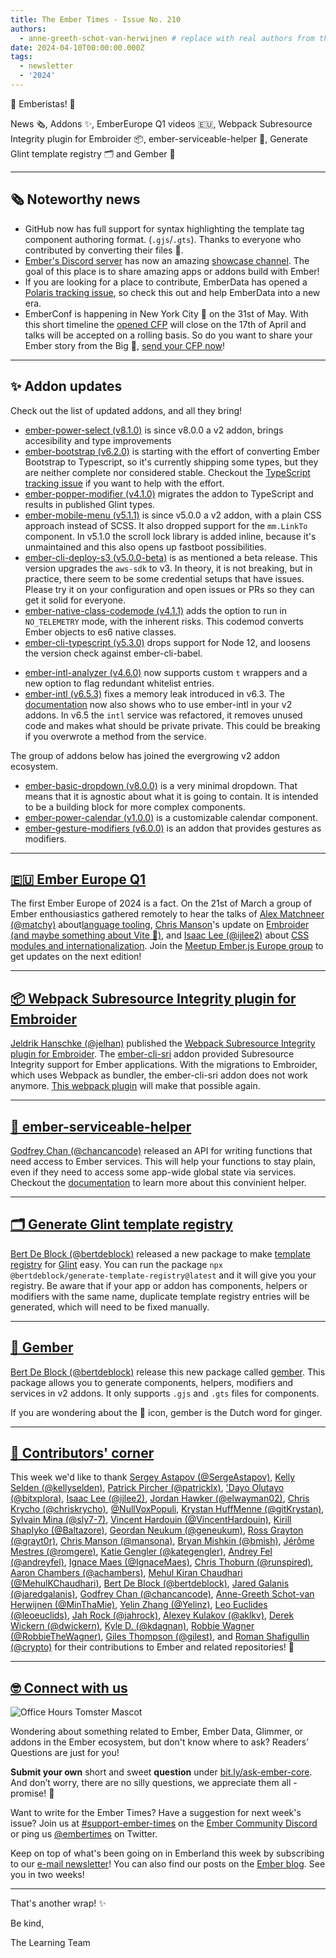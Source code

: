 ```yaml
---
title: The Ember Times - Issue No. 210
authors:
  - anne-greeth-schot-van-herwijnen # replace with real authors from the author folder (add yourself if you're not there)
date: 2024-04-10T00:00:00.000Z
tags:
  - newsletter
  - '2024'
---
```


👋 Emberistas! 🐹

News 🗞️, Addons ✨, EmberEurope Q1 videos 🇪🇺, Webpack Subresource Integrity plugin for Embroider 📦, ember-serviceable-helper 🚚, Generate Glint template registry 🗂️ and Gember 🫚
<SOME-INTRO-HERE-TO-KEEP-THEM-SUBSCRIBERS-READING>

---

## 🗞️ Noteworthy news

- GitHub now has full support for syntax highlighting the template tag component authoring format. (`.gjs`/`.gts`). Thanks to everyone who contributed by converting their files 👏.
- [Ember's Discord server](https://discord.gg/emberjs) has now an amazing [showcase channel](https://discord.com/channels/480462759797063690/1221113538396028938). The goal of this place is to share amazing apps or addons build with Ember!
- If you are looking for a place to contribute, EmberData has opened a [Polaris tracking issue](https://github.com/emberjs/data/issues/9337), so check this out and help EmberData into a new era.
- EmberConf is happening in New York City 🗽 on the 31st of May. With this short timeline the [opened CFP](https://forms.gle/k6MDnSomcyB4XZueA) will close on the 17th of April and talks will be accepted on a rolling basis. So do you want to share your Ember story from the Big 🍎, [send your CFP now](https://forms.gle/k6MDnSomcyB4XZueA)!

---

## ✨ Addon updates

Check out the list of updated addons, and all they bring!

- [ember-power-select (v8.1.0)](https://github.com/cibernox/ember-power-select/releases/tag/v8.1.0) is since v8.0.0 a v2 addon, brings accesibility and type improvements
- [ember-bootstrap (v6.2.0)](https://github.com/ember-bootstrap/ember-bootstrap/releases/tag/v6.2.0) is starting with the effort of converting Ember Bootstrap to Typescript, so it's currently shipping some types, but they are neither complete nor considered stable. Checkout the [TypeScript tracking issue](https://github.com/ember-bootstrap/ember-bootstrap/issues/2053) if you want to help with the effort.
- [ember-popper-modifier (v4.1.0)](https://github.com/adopted-ember-addons/ember-popper-modifier/blob/main/CHANGELOG.md#v410-2024-02-26) migrates the addon to TypeScript and results in published Glint types.
- [ember-mobile-menu (v5.1.1)](https://github.com/nickschot/ember-mobile-menu/blob/master/CHANGELOG.md#release-2024-02-16) is since v5.0.0 a v2 addon, with a plain CSS approach instead of SCSS. It also dropped support for the `mm.LinkTo` component. In v5.1.0 the scroll lock library is added inline, because it's unmaintained and this also opens up fastboot possibilities.
- [ember-cli-deploy-s3 (v5.0.0-beta)](https://github.com/ember-cli-deploy/ember-cli-deploy-s3/releases) is as mentioned a beta release. This version upgrades the `aws-sdk` to v3. In theory, it is not breaking, but in practice, there seem to be some credential setups that have issues. Please try it on your configuration and open issues or PRs so they can get it solid for everyone.
- [ember-native-class-codemode (v4.1.1)](https://github.com/ember-codemods/ember-native-class-codemod/blob/main/CHANGELOG.md#release-2024-02-26) adds the option to run in `NO_TELEMETRY` mode, with the inherent risks. This codemod converts Ember objects to es6 native classes.
- [ember-cli-typescript (v5.3.0)](https://github.com/typed-ember/ember-cli-typescript/releases/tag/v5.3.0) drops support for Node 12, and loosens the version check against ember-cli-babel.
<!-- alex ignore whitelist -->
- [ember-intl-analyzer (v4.6.0)](https://github.com/mainmatter/ember-intl-analyzer/releases/tag/v4.6.0) now supports custom `t` wrappers and a new option to flag redundant whitelist entries.
- [ember-intl (v6.5.3)](https://github.com/ember-intl/ember-intl/releases) fixes a memory leak introduced in v6.3. The [documentation](https://ember-intl.github.io/ember-intl/versions/v6.5.3/docs/quickstart-addons) now also shows who to use ember-intl in your v2 addons. In v6.5 the `intl` service was refactored, it removes unused code and makes what should be private private. This could be breaking if you overwrote a method from the service.

The group of addons below has joined the evergrowing v2 addon ecosystem.

- [ember-basic-dropdown (v8.0.0)](https://github.com/cibernox/ember-basic-dropdown/releases/tag/v8.0.0) is a very minimal dropdown. That means that it is agnostic about what it is going to contain. It is intended to be a building block for more complex components.
- [ember-power-calendar (v1.0.0)](https://github.com/cibernox/ember-power-calendar/releases/tag/v1.0.0) is a customizable calendar component.
- [ember-gesture-modifiers (v6.0.0)](https://github.com/nickschot/ember-gesture-modifiers/blob/master/CHANGELOG.md) is an addon that provides gestures as modifiers.

---

## [🇪🇺 Ember Europe Q1](https://www.youtube.com/playlist?list=PLD-8Z0-VnQIB6dblBSFy4MCXWzggLIlW4)

The first Ember Europe of 2024 is a fact. On the 21st of March a group of Ember enthousiastics gathered remotely to hear the talks of [Alex Matchneer (@matchy)](https://github.com/machty) about[language tooling](https://www.youtube.com/watch?v=6zy4nLHj83g&list=PLD-8Z0-VnQIB6dblBSFy4MCXWzggLIlW4&index=3&pp=iAQB), [Chris Manson](https://github.com/mansona)'s update on [Embroider (and maybe something about Vite 🤫)](https://www.youtube.com/watch?v=SCWpDNE0IaA&list=PLD-8Z0-VnQIB6dblBSFy4MCXWzggLIlW4&index=2&pp=iAQB), and [Isaac Lee (@ijlee2)](https://github.com/ijlee2/) about [CSS modules and internationalization](https://www.youtube.com/watch?v=J64q5SxY8rE&list=PLD-8Z0-VnQIB6dblBSFy4MCXWzggLIlW4&index=1&pp=iAQB).
Join the [Meetup Ember.js Europe group](https://www.meetup.com/ember-europe/) to get updates on the next edition!

---

## [📦 Webpack Subresource Integrity plugin for Embroider](https://github.com/jelhan/webpack-subresource-integrity-embroider)

[Jeldrik Hanschke (@jelhan)](https://github.com/jelhan) published the [Webpack Subresource Integrity plugin for Embroider](https://github.com/jelhan/webpack-subresource-integrity-embroider). The [ember-cli-sri](https://github.com/jonathanKingston/ember-cli-sri) addon provided Subresource Integrity support for Ember applications. With the migrations to Embroider, which uses Webpack as bundler, the ember-cli-sri addon does not work anymore. [This webpack plugin](https://github.com/jelhan/webpack-subresource-integrity-embroider) will make that possible again.

---

## [🚚 ember-serviceable-helper](https://github.com/chancancode/ember-serviceable-helper)

[Godfrey Chan (@chancancode)](https://github.com/chancancode) released an API for writing functions that need access to Ember services. This will help your functions to stay plain, even if they need to access some app-wide global state via services. Checkout the [documentation](https://github.com/chancancode/ember-serviceable-helper/blob/main/ember-serviceable-helper/README.md) to learn more about this convinient helper.

---

## [🗂️ Generate Glint template registry](https://github.com/bertdeblock/generate-template-registry)

[Bert De Block (@bertdeblock)](https://github.com/bertdeblock) released a new package to make [template registry](https://typed-ember.gitbook.io/glint/environments/ember/template-registry) for [Glint](https://typed-ember.gitbook.io/glint) easy.
You can run the package `npx @bertdeblock/generate-template-registry@latest` and it will give you your registry. Be aware that if your app or addon has components, helpers or modifiers with the same name, duplicate template registry entries will be generated, which will need to be fixed manually.

---

## [🫚 Gember](https://github.com/bertdeblock/gember)

[Bert De Block (@bertdeblock)](https://github.com/bertdeblock) release this new package called [gember](https://github.com/bertdeblock/gember). This package allows you to generate components, helpers, modifiers and services in v2 addons. It only supports `.gjs` and `.gts` files for components.

If you are wondering about the 🫚 icon, gember is the Dutch word for ginger.

---

## [👏 Contributors' corner](https://guides.emberjs.com/release/contributing/repositories/)

<p>This week we'd like to thank <a href="https://github.com/SergeAstapov" rel="noopener noreferrer" target="_blank">Sergey Astapov (@SergeAstapov)</a>, <a href="https://github.com/kellyselden" rel="noopener noreferrer" target="_blank">Kelly Selden (@kellyselden)</a>, <a href="https://github.com/patricklx" rel="noopener noreferrer" target="_blank">Patrick Pircher (@patricklx)</a>, <a href="https://github.com/bitxplora" rel="noopener noreferrer" target="_blank">'Dayo Olutayo (@bitxplora)</a>, <a href="https://github.com/ijlee2" rel="noopener noreferrer" target="_blank">Isaac Lee (@ijlee2)</a>, <a href="https://github.com/elwayman02" rel="noopener noreferrer" target="_blank">Jordan Hawker (@elwayman02)</a>, <a href="https://github.com/chriskrycho" rel="noopener noreferrer" target="_blank">Chris Krycho (@chriskrycho)</a>, <a href="https://github.com/NullVoxPopuli" rel="noopener noreferrer" target="_blank">@NullVoxPopuli</a>, <a href="https://github.com/gitKrystan" rel="noopener noreferrer" target="_blank">Krystan HuffMenne (@gitKrystan)</a>, <a href="https://github.com/sly7-7" rel="noopener noreferrer" target="_blank">Sylvain Mina (@sly7-7)</a>, <a href="https://github.com/VincentHardouin" rel="noopener noreferrer" target="_blank">Vincent Hardouin (@VincentHardouin)</a>, <a href="https://github.com/Baltazore" rel="noopener noreferrer" target="_blank">Kirill Shaplyko (@Baltazore)</a>, <a href="https://github.com/geneukum" rel="noopener noreferrer" target="_blank">Geordan Neukum (@geneukum)</a>, <a href="https://github.com/grayt0r" rel="noopener noreferrer" target="_blank">Ross Grayton (@grayt0r)</a>, <a href="https://github.com/mansona" rel="noopener noreferrer" target="_blank">Chris Manson (@mansona)</a>, <a href="https://github.com/bmish" rel="noopener noreferrer" target="_blank">Bryan Mishkin (@bmish)</a>, <a href="https://github.com/romgere" rel="noopener noreferrer" target="_blank">Jérôme Mestres (@romgere)</a>, <a href="https://github.com/kategengler" rel="noopener noreferrer" target="_blank">Katie Gengler (@kategengler)</a>, <a href="https://github.com/andreyfel" rel="noopener noreferrer" target="_blank">Andrey Fel (@andreyfel)</a>, <a href="https://github.com/IgnaceMaes" rel="noopener noreferrer" target="_blank">Ignace Maes (@IgnaceMaes)</a>, <a href="https://github.com/runspired" rel="noopener noreferrer" target="_blank">Chris Thoburn (@runspired)</a>, <a href="https://github.com/achambers" rel="noopener noreferrer" target="_blank">Aaron Chambers (@achambers)</a>, <a href="https://github.com/MehulKChaudhari" rel="noopener noreferrer" target="_blank">Mehul Kiran Chaudhari (@MehulKChaudhari)</a>, <a href="https://github.com/bertdeblock" rel="noopener noreferrer" target="_blank">Bert De Block (@bertdeblock)</a>, <a href="https://github.com/jaredgalanis" rel="noopener noreferrer" target="_blank">Jared Galanis (@jaredgalanis)</a>, <a href="https://github.com/chancancode" rel="noopener noreferrer" target="_blank">Godfrey Chan (@chancancode)</a>, <a href="https://github.com/MinThaMie" rel="noopener noreferrer" target="_blank">Anne-Greeth Schot-van Herwijnen (@MinThaMie)</a>, <a href="https://github.com/Yelinz" rel="noopener noreferrer" target="_blank">Yelin Zhang (@Yelinz)</a>, <a href="https://github.com/leoeuclids" rel="noopener noreferrer" target="_blank">Leo Euclides (@leoeuclids)</a>, <a href="https://github.com/jahrock" rel="noopener noreferrer" target="_blank">Jah Rock (@jahrock)</a>, <a href="https://github.com/aklkv" rel="noopener noreferrer" target="_blank">Alexey Kulakov (@aklkv)</a>, <a href="https://github.com/dwickern" rel="noopener noreferrer" target="_blank">Derek Wickern (@dwickern)</a>, <a href="https://github.com/kdagnan" rel="noopener noreferrer" target="_blank">Kyle D. (@kdagnan)</a>, <a href="https://github.com/RobbieTheWagner" rel="noopener noreferrer" target="_blank">Robbie Wagner (@RobbieTheWagner)</a>, <a href="https://github.com/gilest" rel="noopener noreferrer" target="_blank">Giles Thompson (@gilest)</a>, and <a href="https://github.com/crypto" rel="noopener noreferrer" target="_blank">Roman Shafigullin (@crypto)</a> for their contributions to Ember and related repositories! 💖</p>

---

## [🤓 Connect with us](https://docs.google.com/forms/d/e/1FAIpQLScqu7Lw_9cIkRtAiXKitgkAo4xX_pV1pdCfMJgIr6Py1V-9Og/viewform)

<div class="blog-row">
  <img class="float-right small transparent padded" alt="Office Hours Tomster Mascot" title="Readers' Questions" src="/images/tomsters/officehours.png" />

  <p>Wondering about something related to Ember, Ember Data, Glimmer, or addons in the Ember ecosystem, but don't know where to ask? Readers’ Questions are just for you!</p>

  <p><strong>Submit your own</strong> short and sweet <strong>question</strong> under <a href="https://bit.ly/ask-ember-core" target="rq">bit.ly/ask-ember-core</a>. And don’t worry, there are no silly questions, we appreciate them all - promise! 🤞</p>

  <p>Want to write for the Ember Times? Have a suggestion for next week's issue? Join us at <a href="https://discordapp.com/channels/480462759797063690/485450546887786506">#support-ember-times</a> on the <a href="https://discord.gg/emberjs">Ember Community Discord</a> or ping us <a href="https://twitter.com/embertimes">@embertimes</a> on Twitter.</p>

  <p>Keep on top of what's been going on in Emberland this week by subscribing to our <a href="https://embertimes.substack.com/">e-mail newsletter</a>! You can also find our posts on the <a href="https://blog.emberjs.com/tag/newsletter">Ember blog</a>. See you in two weeks!</p>
</div>

---

That's another wrap! ✨

Be kind,

The Learning Team
